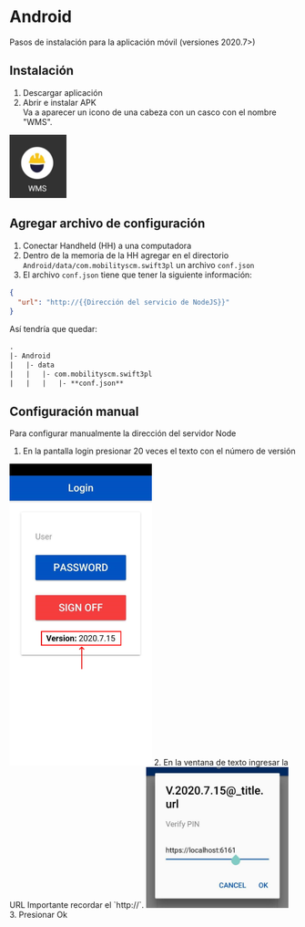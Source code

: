 # Android
Pasos de instalación para la aplicación móvil (versiones 2020.7>)

## Instalación
1. Descargar aplicación
2. Abrir e instalar APK  
Va a aparecer un icono de una cabeza con un casco con el nombre "WMS".  
<img src="icon-on-phone.jpg" width="100">

## Agregar archivo de configuración
1. Conectar Handheld (HH) a una computadora
2. Dentro de la memoria de la HH agregar en el directorio `Android/data/com.mobilityscm.swift3pl` un archivo `conf.json`
3. El archivo `conf.json` tiene que tener la siguiente información:
```json
{
  "url": "http://{{Dirección del servicio de NodeJS}}"
}
```
Así tendría que quedar:
```
.
|- Android
|   |- data
|   |   |- com.mobilityscm.swift3pl
|   |   |   |- **conf.json**
```

## Configuración manual
Para configurar manualmente la dirección del servidor Node
1. En la pantalla login presionar 20 veces el texto con el número de versión
<img src="man1.jpg" width="250">
2. En la ventana de texto ingresar la URL
Importante recordar el `http://`.
<img src="man2.jpg" width="250">
3. Presionar Ok
